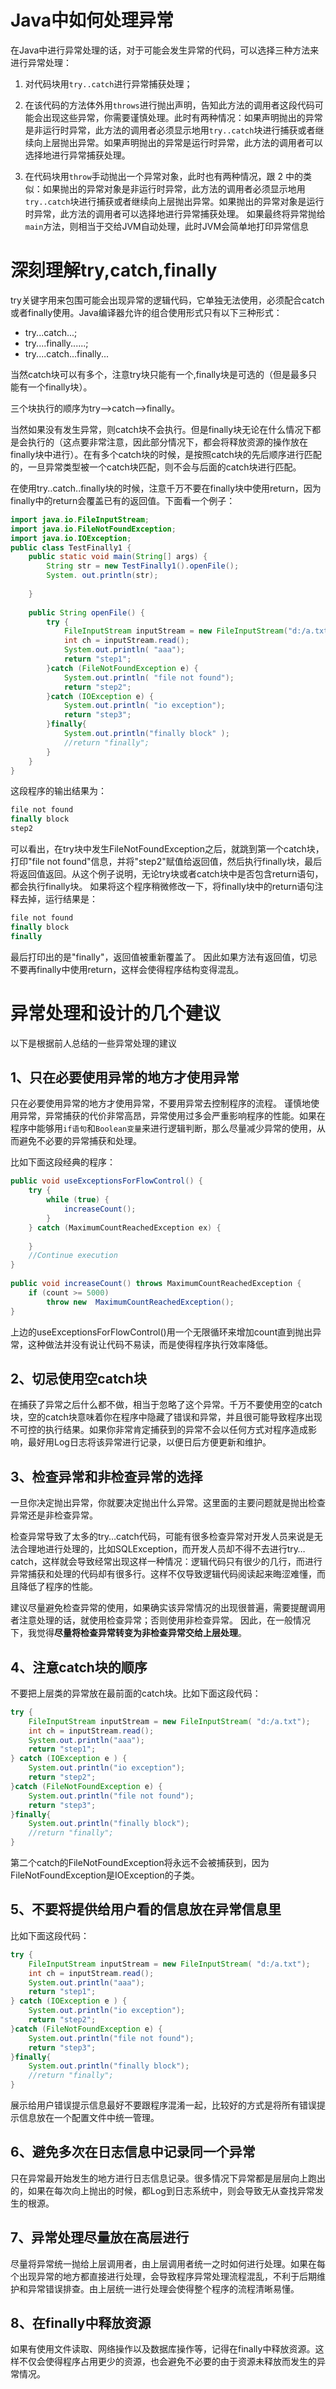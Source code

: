 # Java中如何处理异常                                                                 
在Java中进行异常处理的话，对于可能会发生异常的代码，可以选择三种方法来进行异常处理：

  1. 对代码块用`try..catch`进行异常捕获处理；
     
  2. 在该代码的方法体外用`throws`进行抛出声明，告知此方法的调用者这段代码可能会出现这些异常，你需要谨慎处理。此时有两种情况：如果声明抛出的异常是非运行时异常，此方法的调用者必须显示地用`try..catch`块进行捕获或者继续向上层抛出异常。如果声明抛出的异常是运行时异常，此方法的调用者可以选择地进行异常捕获处理。 
  
  3.  在代码块用`throw`手动抛出一个异常对象，此时也有两种情况，跟 2 中的类似：如果抛出的异常对象是非运行时异常，此方法的调用者必须显示地用`try..catch`块进行捕获或者继续向上层抛出异常。如果抛出的异常对象是运行时异常，此方法的调用者可以选择地进行异常捕获处理。 如果最终将异常抛给`main`方法，则相当于交给JVM自动处理，此时JVM会简单地打印异常信息

# 深刻理解try,catch,finally
try关键字用来包围可能会出现异常的逻辑代码，它单独无法使用，必须配合catch或者finally使用。Java编译器允许的组合使用形式只有以下三种形式：

* try...catch...;       
* try....finally......;    
* try....catch...finally...

当然catch块可以有多个，注意try块只能有一个,finally块是可选的（但是最多只能有一个finally块）。

三个块执行的顺序为try—>catch—>finally。

当然如果没有发生异常，则catch块不会执行。但是finally块无论在什么情况下都是会执行的（这点要非常注意，因此部分情况下，都会将释放资源的操作放在finally块中进行）。在有多个catch块的时候，是按照catch块的先后顺序进行匹配的，一旦异常类型被一个catch块匹配，则不会与后面的catch块进行匹配。

在使用try..catch..finally块的时候，注意千万不要在finally块中使用return，因为finally中的return会覆盖已有的返回值。下面看一个例子：

```java
import java.io.FileInputStream;
import java.io.FileNotFoundException;
import java.io.IOException;
public class TestFinally1 {
    public static void main(String[] args) {
        String str = new TestFinally1().openFile();
        System. out.println(str);
       
    }
   
    public String openFile() {
        try {
            FileInputStream inputStream = new FileInputStream("d:/a.txt" );
            int ch = inputStream.read();
            System.out.println( "aaa");
            return "step1";
        }catch (FileNotFoundException e) {
            System.out.println( "file not found");
            return "step2";
        }catch (IOException e) {
            System.out.println( "io exception");
            return "step3";
        }finally{
            System.out.println("finally block" );
            //return "finally";
        }
    }
}
```
这段程序的输出结果为：

```java
file not found
finally block
step2
```
  可以看出，在try块中发生FileNotFoundException之后，就跳到第一个catch块，打印"file not found"信息，并将"step2"赋值给返回值，然后执行finally块，最后将返回值返回。从这个例子说明，无论try块或者catch块中是否包含return语句，都会执行finally块。 
如果将这个程序稍微修改一下，将finally块中的return语句注释去掉，运行结果是：

```java
file not found
finally block
finally
```                           
最后打印出的是"finally"，返回值被重新覆盖了。
因此如果方法有返回值，切忌不要再finally中使用return，这样会使得程序结构变得混乱。
 

# 异常处理和设计的几个建议                                   
以下是根据前人总结的一些异常处理的建议
## 1、只在必要使用异常的地方才使用异常
只在必要使用异常的地方才使用异常，不要用异常去控制程序的流程。
谨慎地使用异常，异常捕获的代价非常高昂，异常使用过多会严重影响程序的性能。如果在程序中能够用`if语句`和`Boolean变量`来进行逻辑判断，那么尽量减少异常的使用，从而避免不必要的异常捕获和处理。

比如下面这段经典的程序：

```java
public void useExceptionsForFlowControl() {  
    try { 
        while (true) {  
            increaseCount(); 
        }  
    } catch (MaximumCountReachedException ex) { 
    
    }  
    //Continue execution 
}  
   
public void increaseCount() throws MaximumCountReachedException {  
    if (count >= 5000) 
        throw new  MaximumCountReachedException();  
}
```
上边的useExceptionsForFlowControl()用一个无限循环来增加count直到抛出异常，这种做法并没有说让代码不易读，而是使得程序执行效率降低。 

## 2、切忌使用空catch块
在捕获了异常之后什么都不做，相当于忽略了这个异常。千万不要使用空的catch块，空的catch块意味着你在程序中隐藏了错误和异常，并且很可能导致程序出现不可控的执行结果。如果你非常肯定捕获到的异常不会以任何方式对程序造成影响，最好用Log日志将该异常进行记录，以便日后方便更新和维护。 

## 3、检查异常和非检查异常的选择
一旦你决定抛出异常，你就要决定抛出什么异常。这里面的主要问题就是抛出检查异常还是非检查异常。 

检查异常导致了太多的try…catch代码，可能有很多检查异常对开发人员来说是无法合理地进行处理的，比如SQLException，而开发人员却不得不去进行try…catch，这样就会导致经常出现这样一种情况：逻辑代码只有很少的几行，而进行异常捕获和处理的代码却有很多行。这样不仅导致逻辑代码阅读起来晦涩难懂，而且降低了程序的性能。

建议尽量避免检查异常的使用，如果确实该异常情况的出现很普遍，需要提醒调用者注意处理的话，就使用检查异常；否则使用非检查异常。 因此，在一般情况下，我觉得**尽量将检查异常转变为非检查异常交给上层处理**。

## 4、注意catch块的顺序 
不要把上层类的异常放在最前面的catch块。比如下面这段代码：

```java
try {
    FileInputStream inputStream = new FileInputStream( "d:/a.txt");
    int ch = inputStream.read();
    System.out.println("aaa");
    return "step1";
} catch (IOException e ) {
    System.out.println("io exception");        
    return "step2";
}catch (FileNotFoundException e) {
    System.out.println("file not found");         
    return "step3";
}finally{
    System.out.println("finally block");
    //return "finally";
}
```
第二个catch的FileNotFoundException将永远不会被捕获到，因为FileNotFoundException是IOException的子类。

## 5、不要将提供给用户看的信息放在异常信息里 
比如下面这段代码：

```java
try {
    FileInputStream inputStream = new FileInputStream( "d:/a.txt");
    int ch = inputStream.read();
    System.out.println("aaa");
    return "step1";
} catch (IOException e ) {
    System.out.println("io exception");        
    return "step2"; 
}catch (FileNotFoundException e) {
    System.out.println("file not found");         
    return "step3";
}finally{
    System.out.println("finally block");
    //return "finally";
}
```
展示给用户错误提示信息最好不要跟程序混淆一起，比较好的方式是将所有错误提示信息放在一个配置文件中统一管理。 

## 6、避免多次在日志信息中记录同一个异常
只在异常最开始发生的地方进行日志信息记录。很多情况下异常都是层层向上跑出的，如果在每次向上抛出的时候，都Log到日志系统中，则会导致无从查找异常发生的根源。 

## 7、异常处理尽量放在高层进行
尽量将异常统一抛给上层调用者，由上层调用者统一之时如何进行处理。如果在每个出现异常的地方都直接进行处理，会导致程序异常处理流程混乱，不利于后期维护和异常错误排查。由上层统一进行处理会使得整个程序的流程清晰易懂。 

## 8、在finally中释放资源
如果有使用文件读取、网络操作以及数据库操作等，记得在finally中释放资源。这样不仅会使得程序占用更少的资源，也会避免不必要的由于资源未释放而发生的异常情况。                                    


